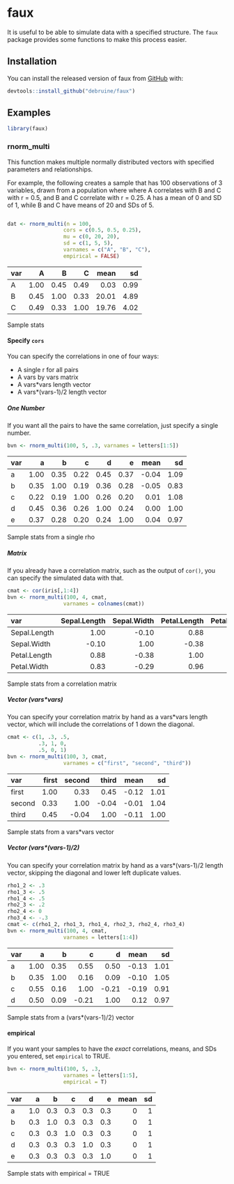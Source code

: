 
<!-- README.md is generated from README.Rmd. Please edit that file -->

# faux

It is useful to be able to simulate data with a specified structure. The
`faux` package provides some functions to make this process easier.

## Installation

You can install the released version of faux from
[GitHub](https://github.com/debruine/faux) with:

``` r
devtools::install_github("debruine/faux")
```

## Examples

``` r
library(faux)
```

### rnorm\_multi

This function makes multiple normally distributed vectors with specified
parameters and relationships.

For example, the following creates a sample that has 100 observations of
3 variables, drawn from a population where where A correlates with B and
C with r = 0.5, and B and C correlate with r = 0.25. A has a mean of 0
and SD of 1, while B and C have means of 20 and SDs of 5.

``` r

dat <- rnorm_multi(n = 100, 
                  cors = c(0.5, 0.5, 0.25), 
                  mu = c(0, 20, 20),
                  sd = c(1, 5, 5),
                  varnames = c("A", "B", "C"),
                  empirical = FALSE)
```

| var |    A |    B |    C |  mean |   sd |
| :-- | ---: | ---: | ---: | ----: | ---: |
| A   | 1.00 | 0.45 | 0.49 |  0.03 | 0.99 |
| B   | 0.45 | 1.00 | 0.33 | 20.01 | 4.89 |
| C   | 0.49 | 0.33 | 1.00 | 19.76 | 4.02 |

Sample stats

#### Specify `cors`

You can specify the correlations in one of four ways:

  - A single r for all pairs
  - A vars by vars matrix
  - A vars\*vars length vector
  - A vars\*(vars-1)/2 length vector

##### One Number

If you want all the pairs to have the same correlation, just specify a
single number.

``` r
bvn <- rnorm_multi(100, 5, .3, varnames = letters[1:5])
```

| var |    a |    b |    c |    d |    e |   mean |   sd |
| :-- | ---: | ---: | ---: | ---: | ---: | -----: | ---: |
| a   | 1.00 | 0.35 | 0.22 | 0.45 | 0.37 | \-0.04 | 1.09 |
| b   | 0.35 | 1.00 | 0.19 | 0.36 | 0.28 | \-0.05 | 0.83 |
| c   | 0.22 | 0.19 | 1.00 | 0.26 | 0.20 |   0.01 | 1.08 |
| d   | 0.45 | 0.36 | 0.26 | 1.00 | 0.24 |   0.00 | 1.00 |
| e   | 0.37 | 0.28 | 0.20 | 0.24 | 1.00 |   0.04 | 0.97 |

Sample stats from a single rho

##### Matrix

If you already have a correlation matrix, such as the output of `cor()`,
you can specify the simulated data with that.

``` r
cmat <- cor(iris[,1:4])
bvn <- rnorm_multi(100, 4, cmat, 
                  varnames = colnames(cmat))
```

| var          | Sepal.Length | Sepal.Width | Petal.Length | Petal.Width |   mean |   sd |
| :----------- | -----------: | ----------: | -----------: | ----------: | -----: | ---: |
| Sepal.Length |         1.00 |      \-0.10 |         0.88 |        0.83 | \-0.01 | 1.05 |
| Sepal.Width  |       \-0.10 |        1.00 |       \-0.38 |      \-0.29 | \-0.19 | 1.09 |
| Petal.Length |         0.88 |      \-0.38 |         1.00 |        0.96 | \-0.01 | 1.02 |
| Petal.Width  |         0.83 |      \-0.29 |         0.96 |        1.00 | \-0.05 | 0.98 |

Sample stats from a correlation matrix

##### Vector (vars\*vars)

You can specify your correlation matrix by hand as a vars\*vars length
vector, which will include the correlations of 1 down the diagonal.

``` r
cmat <- c(1, .3, .5,
          .3, 1, 0,
          .5, 0, 1)
bvn <- rnorm_multi(100, 3, cmat, 
                  varnames = c("first", "second", "third"))
```

| var    | first | second |  third |   mean |   sd |
| :----- | ----: | -----: | -----: | -----: | ---: |
| first  |  1.00 |   0.33 |   0.45 | \-0.12 | 1.01 |
| second |  0.33 |   1.00 | \-0.04 | \-0.01 | 1.04 |
| third  |  0.45 | \-0.04 |   1.00 | \-0.11 | 1.00 |

Sample stats from a vars\*vars vector

##### Vector (vars\*(vars-1)/2)

You can specify your correlation matrix by hand as a vars\*(vars-1)/2
length vector, skipping the diagonal and lower left duplicate values.

``` r
rho1_2 <- .3
rho1_3 <- .5
rho1_4 <- .5
rho2_3 <- .2
rho2_4 <- 0
rho3_4 <- -.3
cmat <- c(rho1_2, rho1_3, rho1_4, rho2_3, rho2_4, rho3_4)
bvn <- rnorm_multi(100, 4, cmat, 
                  varnames = letters[1:4])
```

| var |    a |    b |      c |      d |   mean |   sd |
| :-- | ---: | ---: | -----: | -----: | -----: | ---: |
| a   | 1.00 | 0.35 |   0.55 |   0.50 | \-0.13 | 1.01 |
| b   | 0.35 | 1.00 |   0.16 |   0.09 | \-0.10 | 1.05 |
| c   | 0.55 | 0.16 |   1.00 | \-0.21 | \-0.19 | 0.91 |
| d   | 0.50 | 0.09 | \-0.21 |   1.00 |   0.12 | 0.97 |

Sample stats from a (vars\*(vars-1)/2) vector

#### empirical

If you want your samples to have the *exact* correlations, means, and
SDs you entered, set `empirical` to TRUE.

``` r
bvn <- rnorm_multi(100, 5, .3, 
                  varnames = letters[1:5], 
                  empirical = T)
```

| var |   a |   b |   c |   d |   e | mean | sd |
| :-- | --: | --: | --: | --: | --: | ---: | -: |
| a   | 1.0 | 0.3 | 0.3 | 0.3 | 0.3 |    0 |  1 |
| b   | 0.3 | 1.0 | 0.3 | 0.3 | 0.3 |    0 |  1 |
| c   | 0.3 | 0.3 | 1.0 | 0.3 | 0.3 |    0 |  1 |
| d   | 0.3 | 0.3 | 0.3 | 1.0 | 0.3 |    0 |  1 |
| e   | 0.3 | 0.3 | 0.3 | 0.3 | 1.0 |    0 |  1 |

Sample stats with empirical = TRUE
